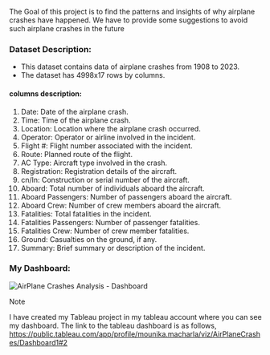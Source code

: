 The Goal of this project is to find the patterns and insights of why airplane crashes have happened.
We have to provide some suggestions to avoid such airplane crashes in the future
### Dataset Description:
- This dataset contains data of airplane crashes from 1908 to 2023.
- The dataset has 4998x17 rows by columns.
#### columns description:
1. Date: Date of the airplane crash.
2. Time: Time of the airplane crash.
3. Location: Location where the airplane crash occurred.
4. Operator: Operator or airline involved in the incident.
5. Flight #: Flight number associated with the incident.
6. Route: Planned route of the flight.
7. AC Type: Aircraft type involved in the crash.
8. Registration: Registration details of the aircraft.
9. cn/ln: Construction or serial number of the aircraft.
10. Aboard: Total number of individuals aboard the aircraft.
11. Aboard Passengers: Number of passengers aboard the aircraft.
12. Aboard Crew: Number of crew members aboard the aircraft.
13. Fatalities: Total fatalities in the incident.
14. Fatalities Passengers: Number of passenger fatalities.
15. Fatalities Crew: Number of crew member fatalities.
16. Ground: Casualties on the ground, if any.
17. Summary: Brief summary or description of the incident.

### My Dashboard:
![AirPlane Crashes Analysis - Dashboard](https://github.com/NimoMach/Mentorness/assets/150921315/b1fac6e4-f74e-44b4-b882-25bee74fe6d7)


> [!Note]
> I have created my Tableau project in my tableau account where you can see my dashboard.
> The link to the tableau dashboard is as follows,
> https://public.tableau.com/app/profile/mounika.macharla/viz/AirPlaneCrashes/Dashboard1#2
